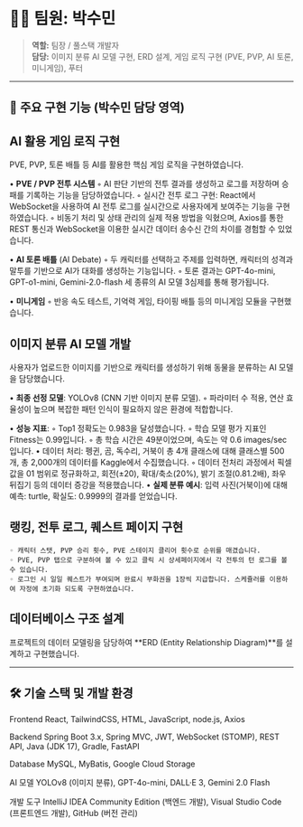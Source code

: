 # 🧑‍💻 팀원: 박수민
> **역할:** 팀장 / 풀스택 개발자</br>
> **담당:**
이미지 분류 AI 모델 구현, ERD 설계, 게임 로직 구현 (PVE, PVP, AI 토론, 미니게임), 푸터

--------------------------------------------------------------------------------
## 🎯 주요 구현 기능 (박수민 담당 영역)
## AI 활용 게임 로직 구현
PVE, PVP, 토론 배틀 등 AI를 활용한 핵심 게임 로직을 구현하였습니다.

• **PVE / PVP 전투 시스템**
    ◦ AI 판단 기반의 전투 결과를 생성하고 로그를 저장하며 승패를 기록하는 기능을 담당하였습니다.
    ◦ 실시간 전투 로그 구현: React에서 WebSocket을 사용하여 AI 전투 로그를 실시간으로 사용자에게 보여주는 기능을 구현하였습니다.
    ◦ 비동기 처리 및 상태 관리의 실제 적용 방법을 익혔으며, Axios를 통한 REST 통신과 WebSocket을 이용한 실시간 데이터 송수신 간의 차이를 경험할 수 있었습니다.

• **AI 토론 배틀** (AI Debate)
    ◦ 두 캐릭터를 선택하고 주제를 입력하면, 캐릭터의 성격과 말투를 기반으로 AI가 대화를 생성하는 기능입니다.
    ◦ 토론 결과는 GPT-4o-mini, GPT-o1-mini, Gemini-2.0-flash 세 종류의 AI 모델 3심제를 통해 평가됩니다.

• **미니게임**
    ◦ 반응 속도 테스트, 기억력 게임, 타이핑 배틀 등의 미니게임 모듈을 구현했습니다.

## 이미지 분류 AI 모델 개발
사용자가 업로드한 이미지를 기반으로 캐릭터를 생성하기 위해 동물을 분류하는 AI 모델을 담당했습니다.

• **최종 선정 모델**: YOLOv8 (CNN 기반 이미지 분류 모델).
    ◦ 파라미터 수 적용, 연산 효율성이 높으며 복잡한 패턴 인식이 필요하지 않은 환경에 적합합니다.

• **성능 지표**:
    ◦ Top1 정확도는 0.983을 달성했습니다.
    ◦ 학습 모델 평가 지표인 Fitness는 0.99입니다.
    ◦ 총 학습 시간은 49분이었으며, 속도는 약 0.6 images/sec입니다.
• 데이터 처리: 펭귄, 곰, 독수리, 거북이 총 4개 클래스에 대해 클래스별 500개, 
총 2,000개의 데이터를 Kaggle에서 수집했습니다.
    ◦ 데이터 전처리 과정에서 픽셀 값을 01 범위로 정규화하고, 회전(±20), 확대/축소(20%), 밝기 조절(0.81.2배), 좌우 뒤집기 등의 데이터 증강을 적용했습니다.
• **실제 분류 예시**: 입력 사진(거북이)에 대해 예측: turtle, 확실도: 0.9999의 결과를 얻었습니다.

## 랭킹, 전투 로그, 퀘스트 페이지 구현
    ◦ 캐릭터 스탯, PVP 승리 횟수, PVE 스테이지 클리어 횟수로 순위를 매겼습니다.
    ◦ PVE, PVP 탭으로 구분하여 볼 수 있고 클릭 시 상세페이지에서 각 전투의 턴 로그를 볼 수 있습니다.
    ◦ 로그인 시 일일 퀘스트가 부여되며 완료시 부화권을 1장씩 지급합니다. 스케쥴러를 이용하여 자정에 초기화 되도록 구현하였습니다.

## 데이터베이스 구조 설계
프로젝트의 데이터 모델링을 담당하여 **ERD (Entity Relationship Diagram)**를 설계하고 구현했습니다.

--------------------------------------------------------------------------------
## 🛠️ 기술 스택 및 개발 환경

Frontend
React, TailwindCSS, HTML, JavaScript, node.js, Axios

Backend
Spring Boot 3.x, Spring MVC, JWT, WebSocket (STOMP), REST API, Java (JDK 17), Gradle, FastAPI

Database
MySQL, MyBatis, Google Cloud Storage

AI 모델
YOLOv8 (이미지 분류), GPT-4o-mini, DALL·E 3, Gemini 2.0 Flash

개발 도구
IntelliJ IDEA Community Edition (백엔드 개발), Visual Studio Code (프론트엔드 개발), GitHub (버전 관리)
